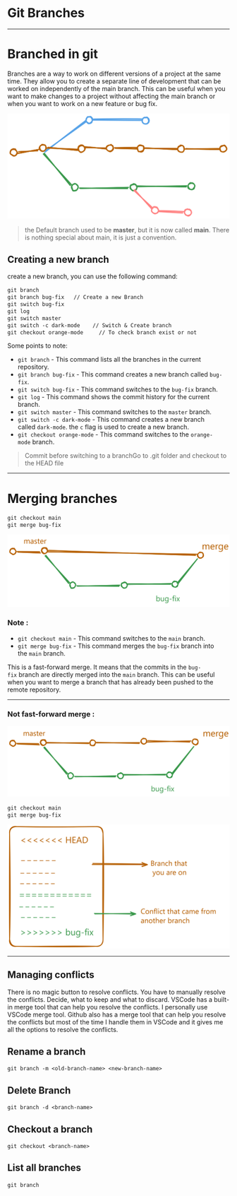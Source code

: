 # Git Branches

---

# **Branched in git**

Branches are a way to work on different versions of a project at the same time. They allow you to create a separate line of development that can be worked on independently of the main branch. This can be useful when you want to make changes to a project without affecting the main branch or when you want to work on a new feature or bug fix.

![Untitled](Git%20Branches%20a200758731fa4286852f81a0001044e0/Untitled.png)

> the Default branch used to be **master**, but it is now called **main**. There is nothing special about main, it is just a convention.
> 

## **Creating a new branch**

create a new branch, you can use the following command:

```
git branch
git branch bug-fix   // Create a new Branch 
git switch bug-fix
git log
git switch master
git switch -c dark-mode    // Switch & Create branch
git checkout orange-mode     // To check branch exist or not
```

Some points to note:

- `git branch` - This command lists all the branches in the current repository.
- `git branch bug-fix` - This command creates a new branch called `bug-fix`.
- `git switch bug-fix` - This command switches to the `bug-fix` branch.
- `git log` - This command shows the commit history for the current branch.
- `git switch master` - This command switches to the `master` branch.
- `git switch -c dark-mode` - This command creates a new branch called `dark-mode`. the `c` flag is used to create a new branch.
- `git checkout orange-mode` - This command switches to the `orange-mode` branch.

> Commit before switching to a branchGo to .git folder and checkout to the HEAD file
> 

---

# **Merging branches**

```
git checkout main
git merge bug-fix
```

![Untitled](Git%20Branches%20a200758731fa4286852f81a0001044e0/Untitled%201.png)

### Note :

- `git checkout main` - This command switches to the `main` branch.
- `git merge bug-fix` - This command merges the `bug-fix` branch into the `main` branch.

This is a fast-forward merge. It means that the commits in the `bug-fix` branch are directly merged into the `main` branch. This can be useful when you want to merge a branch that has already been pushed to the remote repository.

---

### **Not fast-forward merge :**

![Untitled](Git%20Branches%20a200758731fa4286852f81a0001044e0/Untitled%202.png)

 

```
git checkout main
git merge bug-fix
```

![Untitled](Git%20Branches%20a200758731fa4286852f81a0001044e0/Untitled%203.png)

---

## **Managing conflicts**

There is no magic button to resolve conflicts. You have to manually resolve the conflicts. Decide, what to keep and what to discard. VSCode has a built-in merge tool that can help you resolve the conflicts. I personally use VSCode merge tool. Github also has a merge tool that can help you resolve the conflicts but most of the time I handle them in VSCode and it gives me all the options to resolve the conflicts.

## **Rename a branch**

```
git branch -m <old-branch-name> <new-branch-name>
```

## Delete Branch

```
git branch -d <branch-name>
```

## **Checkout a branch**

```
git checkout <branch-name>
```

## **List all branches**

```
git branch
```